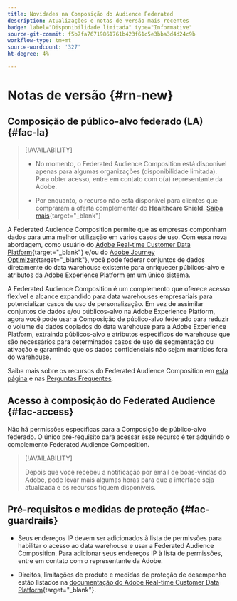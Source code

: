 ```yaml
---
title: Novidades na Composição do Audience Federated
description: Atualizações e notas de versão mais recentes
badge: label="Disponibilidade limitada" type="Informative"
source-git-commit: f5b7fa76719861761b423f61c5e3bba3d4d24c9b
workflow-type: tm+mt
source-wordcount: '327'
ht-degree: 4%

---
```



# Notas de versão {#rn-new}

## Composição de público-alvo federado (LA) {#fac-la}

>[!AVAILABILITY]
>
>* No momento, o Federated Audience Composition está disponível apenas para algumas organizações (disponibilidade limitada). Para obter acesso, entre em contato com o(a) representante da Adobe.
>
>* Por enquanto, o recurso não está disponível para clientes que compraram a oferta complementar do **Healthcare Shield**. [Saiba mais](https://experienceleague.adobe.com/en/docs/events/customer-data-management-voices-recordings/governance/healthcare-shield){target="_blank"}


A Federated Audience Composition permite que as empresas componham dados para uma melhor utilização em vários casos de uso. Com essa nova abordagem, como usuário do [Adobe Real-time Customer Data Platform](https://experienceleague.adobe.com/en/docs/experience-platform/segmentation/home){target="_blank"} e/ou do [Adobe Journey Optimizer](https://experienceleague.adobe.com/en/docs/journey-optimizer/using/ajo-home?lang=pt-BR){target="_blank"}, você pode federar conjuntos de dados diretamente do data warehouse existente para enriquecer públicos-alvo e atributos da Adobe Experience Platform em um único sistema.

A Federated Audience Composition é um complemento que oferece acesso flexível e alcance expandido para data warehouses empresariais para potencializar casos de uso de personalização.
Em vez de assimilar conjuntos de dados e/ou públicos-alvo na Adobe Experience Platform, agora você pode usar a Composição de público-alvo federado para reduzir o volume de dados copiados do data warehouse para a Adobe Experience Platform, extraindo públicos-alvo e atributos específicos do warehouse que são necessários para determinados casos de uso de segmentação ou ativação e garantindo que os dados confidenciais não sejam mantidos fora do warehouse.

Saiba mais sobre os recursos do Federated Audience Composition em [esta página](get-started.md) e nas [Perguntas Frequentes](get-started.md#faq).

## Acesso à composição do Federated Audience {#fac-access}

Não há permissões específicas para a Composição de público-alvo federado. O único pré-requisito para acessar esse recurso é ter adquirido o complemento Federated Audience Composition.

>[!AVAILABILITY]
>
>Depois que você recebeu a notificação por email de boas-vindas do Adobe, pode levar mais algumas horas para que a interface seja atualizada e os recursos fiquem disponíveis.
>

## Pré-requisitos e medidas de proteção {#fac-guardrails}

* Seus endereços IP devem ser adicionados à lista de permissões para habilitar o acesso ao data warehouse e usar a Federated Audience Composition. Para adicionar seus endereços IP à lista de permissões, entre em contato com o representante da Adobe.

* Direitos, limitações de produto e medidas de proteção de desempenho estão listados na [documentação do Adobe Real-time Customer Data Platform](https://experienceleague.adobe.com/en/docs/experience-platform/profile/guardrails){target="_blank"}.
